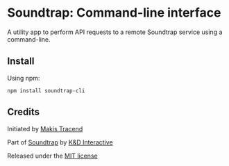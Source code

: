 # Soundtrap: Command-line interface

A utility app to perform API requests to a remote Soundtrap service using a command-line.

## Install

Using npm:
```
npm install soundtrap-cli
```

## Credits

Initiated by [Makis Tracend](http://github.com/tracend)

Part of [Soundtrap](http://soundtrap.net/) by [K&D Interactive](http://kdi.co/)

Released under the [MIT license](http://makesites.org/licenses/MIT)
